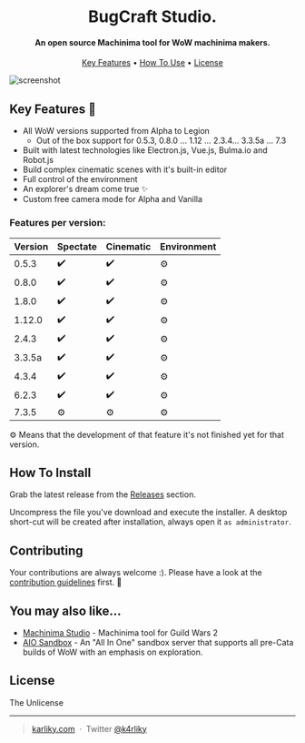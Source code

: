 
<h1 align="center">
  BugCraft Studio.
</h1>

<h4 align="center">An open source Machinima tool for WoW machinima makers.</h4>

<p align="center">
  <a href="#key-features-">Key Features</a> •
  <a href="#how-to-install">How To Use</a> •
  <a href="#license">License</a>
</p>

![screenshot](https://noggaholic.github.io/UI.png)

## Key Features 🎉

* All WoW versions supported from Alpha to Legion
  - Out of the box support for 0.5.3, 0.8.0 ... 1.12 ... 2.3.4... 3.3.5a ... 7.3
* Built with latest technologies like Electron.js, Vue.js, Bulma.io and Robot.js
* Build complex cinematic scenes with it's built-in editor
* Full control of the environment
* An explorer's dream come true ✨
* Custom free camera mode for Alpha and Vanilla

### Features per version:

| Version | Spectate | Cinematic | Environment |
|---------|----------|-----------|-------------|
| 0.5.3   | ✔️        | ✔️         | ⚙️           |
| 0.8.0   | ✔️        | ✔️         | ⚙️           |
| 1.8.0   | ✔️        | ✔️         | ⚙️           |
| 1.12.0  | ✔️        | ✔️         | ⚙️           |
| 2.4.3   | ✔️        | ✔️         | ⚙️           |
| 3.3.5a  | ✔️        | ✔️         | ⚙️           |
| 4.3.4   | ✔️        | ✔️         | ⚙️           |
| 6.2.3   | ✔️        | ✔️         | ⚙️           |
| 7.3.5   | ⚙️        | ⚙️         | ⚙️           |

⚙️ Means that the development of that feature it's not finished yet for that version.

## How To Install

Grab the latest release from the [Releases](https://github.com/noggaholic/bugcraft-studio/releases) section.

Uncompress the file you've download and execute the installer. A desktop short-cut will be created after installation, always open it `as administrator`.

## Contributing

Your contributions are always welcome :). Please have a look at the [contribution guidelines](CONTRIBUTING.md) first. :tada:

## You may also like...

- [Machinima Studio](https://github.com/noggaholic/machinima-studio) - Machinima tool for Guild Wars 2
- [AIO Sandbox](https://github.com/barncastle/AIO-Sandbox) - An "All In One" sandbox server that supports all pre-Cata builds of WoW with an emphasis on exploration.

## License

The Unlicense

---

> [karliky.com](https://www.karliky.com) &nbsp;&middot;&nbsp;
> Twitter [@k4rliky](https://twitter.com/k4rliky)

